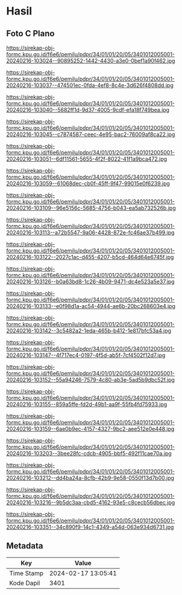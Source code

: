 # Hasil

## Foto C Plano

https://sirekap-obj-formc.kpu.go.id/f6e6/pemilu/pdpr/34/01/01/20/05/3401012005001-20240216-103024--90895252-1442-4430-a3e0-0bef1a90f462.jpg

https://sirekap-obj-formc.kpu.go.id/f6e6/pemilu/pdpr/34/01/01/20/05/3401012005001-20240216-103037--474501ec-0fda-4ef8-8c4e-3d626f4808dd.jpg

https://sirekap-obj-formc.kpu.go.id/f6e6/pemilu/pdpr/34/01/01/20/05/3401012005001-20240216-103040--5682ff1d-9d37-4005-9cdf-efa18f749bea.jpg

https://sirekap-obj-formc.kpu.go.id/f6e6/pemilu/pdpr/34/01/01/20/05/3401012005001-20240216-103045--c7874587-ceec-4e95-bac2-76009af8ca22.jpg

https://sirekap-obj-formc.kpu.go.id/f6e6/pemilu/pdpr/34/01/01/20/05/3401012005001-20240216-103051--6df11561-5655-4f2f-8022-41f1a9bca472.jpg

https://sirekap-obj-formc.kpu.go.id/f6e6/pemilu/pdpr/34/01/01/20/05/3401012005001-20240216-103059--61068dec-cb0f-45ff-9f47-99015e0f6239.jpg

https://sirekap-obj-formc.kpu.go.id/f6e6/pemilu/pdpr/34/01/01/20/05/3401012005001-20240216-103109--96e5156c-5685-4756-b043-ea5ab732526b.jpg

https://sirekap-obj-formc.kpu.go.id/f6e6/pemilu/pdpr/34/01/01/20/05/3401012005001-20240216-103113--a72b5547-9a06-4428-872e-fc46ae37b499.jpg

https://sirekap-obj-formc.kpu.go.id/f6e6/pemilu/pdpr/34/01/01/20/05/3401012005001-20240216-103122--2027c1ac-d455-4207-b5cd-464d64e6745f.jpg

https://sirekap-obj-formc.kpu.go.id/f6e6/pemilu/pdpr/34/01/01/20/05/3401012005001-20240216-103126--b0a63bd8-1c26-4b09-9471-dc4e523a5e37.jpg

https://sirekap-obj-formc.kpu.go.id/f6e6/pemilu/pdpr/34/01/01/20/05/3401012005001-20240216-103133--e0f98d1a-ac54-4944-ae6b-20bc268603e4.jpg

https://sirekap-obj-formc.kpu.go.id/f6e6/pemilu/pdpr/34/01/01/20/05/3401012005001-20240216-103142--3c5482a2-1eda-465b-b412-1e817bfc53a4.jpg

https://sirekap-obj-formc.kpu.go.id/f6e6/pemilu/pdpr/34/01/01/20/05/3401012005001-20240216-103147--4f717ec4-0197-4f5d-ab5f-7cf4502f12d7.jpg

https://sirekap-obj-formc.kpu.go.id/f6e6/pemilu/pdpr/34/01/01/20/05/3401012005001-20240216-103152--55a94246-7579-4c80-ab3e-5ad5b9dbc52f.jpg

https://sirekap-obj-formc.kpu.go.id/f6e6/pemilu/pdpr/34/01/01/20/05/3401012005001-20240216-103155--859a5ffe-fd2d-49b1-aa9f-55fb4fd75933.jpg

https://sirekap-obj-formc.kpu.go.id/f6e6/pemilu/pdpr/34/01/01/20/05/3401012005001-20240216-103159--6ae0b9ec-4157-4327-9bc2-aee512e0e448.jpg

https://sirekap-obj-formc.kpu.go.id/f6e6/pemilu/pdpr/34/01/01/20/05/3401012005001-20240216-103203--3bee28fc-cdcb-4905-bbf5-492f11cae70a.jpg

https://sirekap-obj-formc.kpu.go.id/f6e6/pemilu/pdpr/34/01/01/20/05/3401012005001-20240216-103212--dd4ba24a-8cfb-42b9-9e58-0550f13d7b00.jpg

https://sirekap-obj-formc.kpu.go.id/f6e6/pemilu/pdpr/34/01/01/20/05/3401012005001-20240216-103216--9b5dc3aa-cbd5-4162-93e5-c8cecb56dbec.jpg

https://sirekap-obj-formc.kpu.go.id/f6e6/pemilu/pdpr/34/01/01/20/05/3401012005001-20240216-103351--34c890f9-14c1-4349-a54d-063e934d6731.jpg


## Metadata

| Key        | Value               |
| ---------- | ------------------- |
| Time Stamp | 2024-02-17 13:05:41 |
| Kode Dapil | 3401                |



